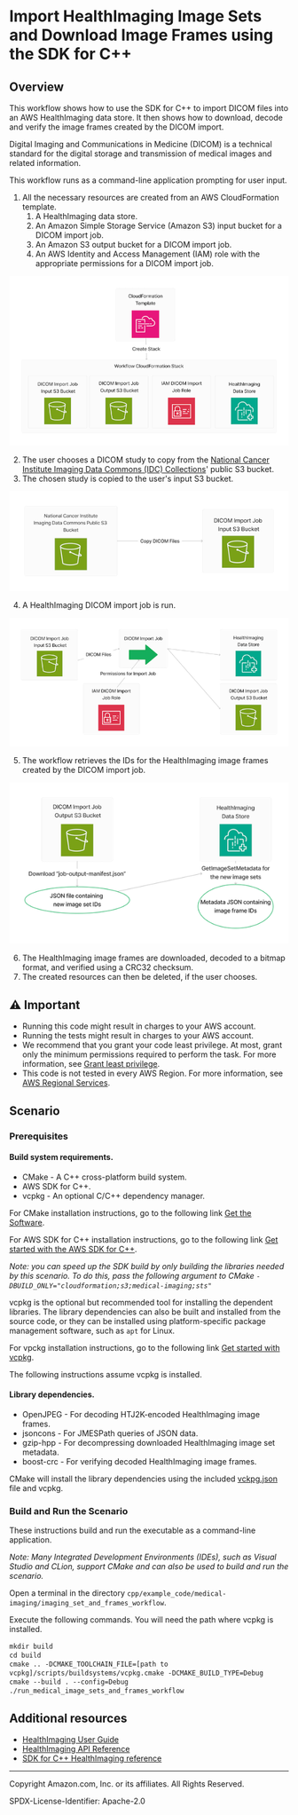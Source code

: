 # Import HealthImaging Image Sets and Download Image Frames using the SDK for C++

## Overview

This workflow shows how to use the SDK for C++ to import DICOM files into
an AWS HealthImaging data store. It then shows how to download, decode and verify the image
frames created by the DICOM import.

Digital Imaging and Communications in Medicine (DICOM) is a technical standard for the digital storage and transmission of medical images and related information.

This workflow runs as a command-line application prompting for user input.

1. All the necessary resources are created from an AWS CloudFormation template.
   1. A HealthImaging data store.
   2. An Amazon Simple Storage Service (Amazon S3) input bucket for a DICOM import job.
   3. An Amazon S3 output bucket for a DICOM import job.
   4. An AWS Identity and Access Management (IAM) role with the appropriate permissions for a DICOM import job.

![CloudFormation stack diagram](../../../../scenarios/features/healthimaging_image_sets/.images/cfn_stack.png)

2. The user chooses a DICOM study to copy from the [National Cancer Institute Imaging Data Commons (IDC) Collections](https://registry.opendata.aws/nci-imaging-data-commons/)' public S3 bucket.
3. The chosen study is copied to the user's input S3 bucket.

![DICOM copy diagram](../../../../scenarios/features/healthimaging_image_sets/.images/copy_dicom.png)

4. A HealthImaging DICOM import job is run.

![DICOM import diagram](../../../../scenarios/features/healthimaging_image_sets/.images/dicom_import.png)

5. The workflow retrieves the IDs for the HealthImaging image frames created by the DICOM import job.

![Image frame ID retrieval diagram](../../../../scenarios/features/healthimaging_image_sets/.images/get_image_frame_ids.png)

6. The HealthImaging image frames are downloaded, decoded to a bitmap format, and verified using a CRC32 checksum.
7. The created resources can then be deleted, if the user chooses.

## ⚠ Important

* Running this code might result in charges to your AWS account.
* Running the tests might result in charges to your AWS account.
* We recommend that you grant your code least privilege. At most, grant only the minimum permissions required to perform the task. For more information, see [Grant least privilege](https://docs.aws.amazon.com/IAM/latest/UserGuide/best-practices.html#grant-least-privilege).
* This code is not tested in every AWS Region. For more information, see [AWS Regional Services](https://aws.amazon.com/about-aws/global-infrastructure/regional-product-services).

## Scenario

### Prerequisites

#### Build system requirements.

* CMake - A C++ cross-platform build system.
* AWS SDK for C++. 
* vcpkg - An optional C/C++ dependency manager.

For CMake installation instructions, go to the following link [Get the Software](https://cmake.org/download/).

For AWS SDK for C++ installation instructions, go to the following link [Get started with the AWS SDK for C++](https://docs.aws.amazon.com/sdk-for-cpp/v1/developer-guide/getting-started.html).

*Note: you can speed up the SDK build by only building the libraries needed by this scenario. To do this, pass the following argument to CMake `-DBUILD_ONLY="cloudformation;s3;medical-imaging;sts"`*

vcpkg is the optional but recommended tool for installing the dependent libraries. The library dependencies can also be built and installed from the source code, or they can be installed using platform-specific package management software, such as `apt` for Linux.

For vpckg installation instructions, go to the following link [Get started with vcpkg](https://vcpkg.io/en/getting-started).

The following instructions assume vcpkg is installed.


#### Library dependencies.

* OpenJPEG - For decoding HTJ2K-encoded HealthImaging image frames.
* jsoncons - For JMESPath queries of JSON data.
* gzip-hpp - For decompressing downloaded HealthImaging image set metadata.
* boost-crc - For verifying decoded HealthImaging image frames.

CMake will install the library dependencies using the included [vckpg.json](vcpkg.json) file and vcpkg.


### Build and Run the Scenario

These instructions build and run the executable as a command-line application. 

*Note: Many Integrated Development Environments (IDEs), such as Visual Studio and CLion, support CMake and can also be used to build and run the scenario.*

Open a terminal in the directory `cpp/example_code/medical-imaging/imaging_set_and_frames_workflow`.

Execute the following commands. You will need the path where vcpkg is installed.

```shell
mkdir build
cd build
cmake .. -DCMAKE_TOOLCHAIN_FILE=[path to vcpkg]/scripts/buildsystems/vcpkg.cmake -DCMAKE_BUILD_TYPE=Debug
cmake --build . --config=Debug
./run_medical_image_sets_and_frames_workflow
```


## Additional resources

* [HealthImaging User Guide](https://docs.aws.amazon.com/healthimaging/latest/devguide/what-is.html)
* [HealthImaging API Reference](https://docs.aws.amazon.com/healthimaging/latest/APIReference/Welcome.html)
* [SDK for C++ HealthImaging reference](https://sdk.amazonaws.com/cpp/api/LATEST/aws-cpp-sdk-medical-imaging/html/annotated.html)

---

Copyright Amazon.com, Inc. or its affiliates. All Rights Reserved.

SPDX-License-Identifier: Apache-2.0